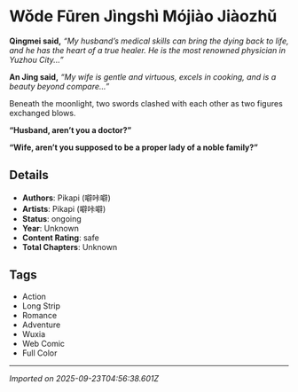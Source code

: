 # Wǒde Fūren Jìngshì Mójiào Jiàozhǔ

**Qingmei said,** *“My husband’s medical skills can bring the dying back to life, and he has the heart of a true healer. He is the most renowned physician in Yuzhou City...”*
 
**An Jing said,** *“My wife is gentle and virtuous, excels in cooking, and is a beauty beyond compare...”*
 
Beneath the moonlight, two swords clashed with each other as two figures exchanged blows.
 
**“Husband, aren’t you a doctor?”**
 
**“Wife, aren’t you supposed to be a proper lady of a noble family?”**

## Details
- **Authors**: Pikapi (噼咔噼)
- **Artists**: Pikapi (噼咔噼)
- **Status**: ongoing
- **Year**: Unknown
- **Content Rating**: safe
- **Total Chapters**: Unknown

## Tags
- Action
- Long Strip
- Romance
- Adventure
- Wuxia
- Web Comic
- Full Color

---
*Imported on 2025-09-23T04:56:38.601Z*
